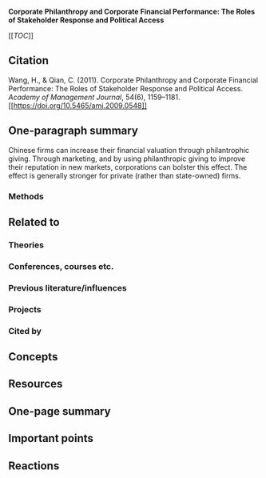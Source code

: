**Corporate Philanthropy and Corporate Financial Performance: The Roles of Stakeholder Response and Political Access**

[[_TOC_]]

## Citation

Wang, H., & Qian, C. (2011). Corporate Philanthropy and Corporate Financial Performance: The Roles of Stakeholder Response and Political Access. *Academy of Management Journal*, 54(6), 1159–1181. [[https://doi.org/10.5465/amj.2009.0548]]

## One-paragraph summary

Chinese firms can increase their financial valuation through philantrophic giving. Through marketing, and by using philanthropic giving to improve their reputation in new markets, corporations can bolster this effect. The effect is generally stronger for private (rather than state-owned) firms.

### Methods

## Related to

### Theories

### Conferences, courses etc.

### Previous literature/influences

### Projects

### Cited by

## Concepts

## Resources

## One-page summary

## Important points

## Reactions
